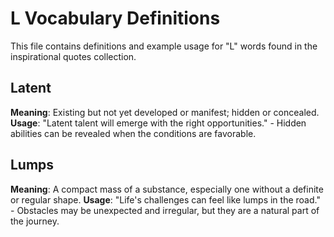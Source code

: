 # L Vocabulary Definitions

This file contains definitions and example usage for "L" words found in the inspirational quotes collection.

<!-- Add vocabulary words here following the format:
## WordName

**Meaning**: Clear, concise definition of the word.
**Usage**: "Quote or example sentence." - Explanation of the usage context.
-->

## Latent

**Meaning**: Existing but not yet developed or manifest; hidden or concealed.
**Usage**: "Latent talent will emerge with the right opportunities." - Hidden abilities can be revealed when the conditions are favorable.

## Lumps

**Meaning**: A compact mass of a substance, especially one without a definite or regular shape.
**Usage**: "Life's challenges can feel like lumps in the road." - Obstacles may be unexpected and irregular, but they are a natural part of the journey.
